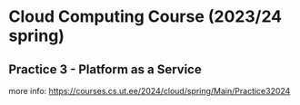 # Cloud Computing Course (2023/24 spring)
## Practice 3 - Platform as a Service
more info: https://courses.cs.ut.ee/2024/cloud/spring/Main/Practice32024

